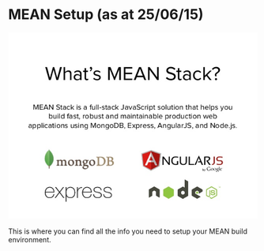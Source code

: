 # MEAN Setup (as at 25/06/15)

![](images/mean-stack.jpg)

This is where you can find all the info you need to setup your MEAN build environment.